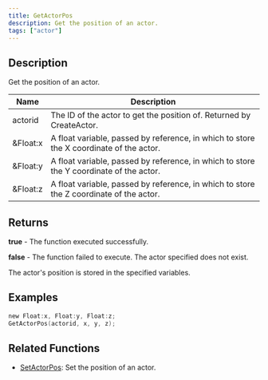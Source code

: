 ```yaml
---
title: GetActorPos
description: Get the position of an actor.
tags: ["actor"]
---
```


<VersionWarn version='SA-MP 0.3.7' />

## Description

Get the position of an actor.

| Name     | Description                                                                             |
| -------- | --------------------------------------------------------------------------------------- |
| actorid  | The ID of the actor to get the position of. Returned by CreateActor.                    |
| &Float:x | A float variable, passed by reference, in which to store the X coordinate of the actor. |
| &Float:y | A float variable, passed by reference, in which to store the Y coordinate of the actor. |
| &Float:z | A float variable, passed by reference, in which to store the Z coordinate of the actor. |

## Returns

**true** - The function executed successfully.

**false** - The function failed to execute. The actor specified does not exist.

The actor's position is stored in the specified variables.

## Examples

```c
new Float:x, Float:y, Float:z;
GetActorPos(actorid, x, y, z);
```

## Related Functions

- [SetActorPos](SetActorPos): Set the position of an actor.
